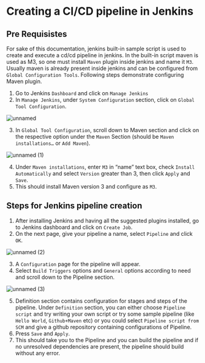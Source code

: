 # Creating a CI/CD pipeline in Jenkins
## Pre Requisistes
For sake of this documentation, jenkins built-in sample script is used to create and execute a cd/cd pipeline in jenkins. In the built-in script maven is used as M3, so one must install `Maven` plugin inside jenkins and name it `M3`. Usually maven is already present inside jenkins and can be configured from `Global Configuration Tools`. Following steps demonstrate configuring Maven plugin.  
1. Go to Jenkins `Dashboard` and click on `Manage Jenkins`
2. In `Manage Jenkins`, under `System Configuration` section, click on `Global Tool Configuration`.  
  
![unnamed](https://user-images.githubusercontent.com/99069972/190372793-ce7651d0-b28c-441e-ae95-f5f336d94207.png)
  
3. In `Global Tool Configuration`, scroll down to Maven section and click on the respective option under the `Maven` Section (should be `Maven installations…` or `Add Maven`).  
  
![unnamed (1)](https://user-images.githubusercontent.com/99069972/190373429-a836117b-3d01-4f15-81b0-d19d34c98460.png)
  
4. Under `Maven installations`, enter `M3` in “name” text box, check `Install Automatically` and select `Version` greater than 3, then click `Apply` and `Save`.
5. This should install Maven version 3 and configure as `M3`.
## Steps for Jenkins pipeline creation
1. After installing Jenkins and having all the suggested plugins installed, go to Jenkins dashboard and click on `Create Job`.
2. On the next page, give your pipeline a name, select `Pipeline` and click `OK`.
  
![unnamed (2)](https://user-images.githubusercontent.com/99069972/190374930-980fac2a-90c8-4728-bcc7-c4af7e65bfac.png)
  
3. A `Configuration` page for the pipeline will appear.
4. Select `Build Triggers` options and `General` options according to need and scroll down to the Pipeline section.
  
![unnamed (3)](https://user-images.githubusercontent.com/99069972/190375373-2329b2a2-0fcb-4ff7-bf64-614e5f76cfbf.png)
  
5. Definition section contains configuration for stages and steps of the pipeline. Under `Definition` section, you can either choose `Pipeline script` and try writing your own script or try some sample pipeline (like `Hello World`, `Github+Maven` etc) or you could select `Pipeline script from SCM` and give a github repository containing configurations of Pipeline.
6. Press `Save` and `Apply`.
7. This should take you to the Pipeline and you can build the pipeline and if no unresolved dependencies are present, the pipeline should build without any error.
